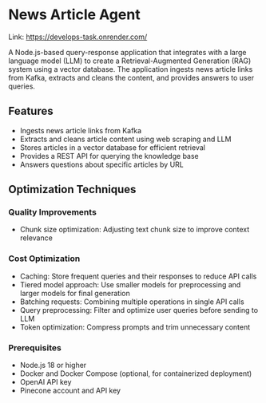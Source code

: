 # News Article Agent

Link: https://develops-task.onrender.com/

A Node.js-based query-response application that integrates with a large language model (LLM) to create a Retrieval-Augmented Generation (RAG) system using a vector database. The application ingests news article links from Kafka, extracts and cleans the content, and provides answers to user queries.

## Features

- Ingests news article links from Kafka
- Extracts and cleans article content using web scraping and LLM
- Stores articles in a vector database for efficient retrieval
- Provides a REST API for querying the knowledge base
- Answers questions about specific articles by URL

## Optimization Techniques

### Quality Improvements
- Chunk size optimization: Adjusting text chunk size to improve context relevance

### Cost Optimization
- Caching: Store frequent queries and their responses to reduce API calls
- Tiered model approach: Use smaller models for preprocessing and larger models for final generation
- Batching requests: Combining multiple operations in single API calls
- Query preprocessing: Filter and optimize user queries before sending to LLM
- Token optimization: Compress prompts and trim unnecessary content

### Prerequisites

- Node.js 18 or higher
- Docker and Docker Compose (optional, for containerized deployment)
- OpenAI API key
- Pinecone account and API key

